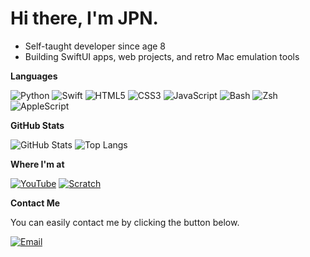 # Hi there, I'm JPN.

- Self-taught developer since age 8
- Building SwiftUI apps, web projects, and retro Mac emulation tools  

**Languages**


![Python](https://img.shields.io/badge/Python-3776AB?logo=python&logoColor=white)
![Swift](https://img.shields.io/badge/Swift-FA7343?logo=swift&logoColor=white)
![HTML5](https://img.shields.io/badge/HTML5-E34F26?logo=html5&logoColor=white)
![CSS3](https://img.shields.io/badge/CSS3-1572B6?logo=css3&logoColor=white)
![JavaScript](https://img.shields.io/badge/JavaScript-F7DF1E?logo=javascript&logoColor=black)
![Bash](https://img.shields.io/badge/Shell-Bash-4EAA25?logo=gnu-bash&logoColor=white)
![Zsh](https://img.shields.io/badge/Shell-Zsh-FFD700?logo=gnu-bash&logoColor=black)
![AppleScript](https://img.shields.io/badge/AppleScript-000000?logo=apple&logoColor=white)

**GitHub Stats**

![GitHub Stats](https://github-readme-stats.vercel.app/api?username=jbluebird&show_icons=true&theme=tokyonight)
![Top Langs](https://github-readme-stats.vercel.app/api/top-langs/?username=jbluebird&layout=compact&theme=tokyonight)

**Where I'm at**

[![YouTube](https://img.shields.io/badge/YouTube-red?logo=youtube&logoColor=white)](https://youtube.com/@techspertyt)
[![Scratch](https://img.shields.io/badge/Scratch-@Nestrox-FFA500?logo=scratch&logoColor=white)](https://scratch.mit.edu/users/Nestrox/)

**Contact Me**

You can easily contact me by clicking the button below.

[![Email](https://img.shields.io/badge/Email-contactjbluebird%40icloud.com-blue?logo=icloud)](mailto:contactjbluebird@icloud.com)
